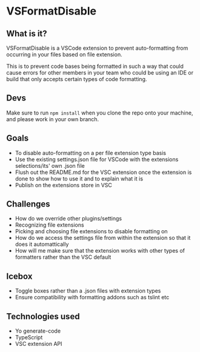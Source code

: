 # VSFormatDisable

## What is it? 
VSFormatDisable is a VSCode extension to prevent auto-formatting from occurring in your files based on file extension. 

This is to prevent code bases being formatted in such a way that could cause errors for other members in your team who could be using an IDE or build that only accepts certain types of code formatting. 

## Devs

Make sure to run ```npm install``` when you clone the repo onto your machine, and please work in your own branch.

## Goals 
* To disable auto-formatting on a per file extension type basis
* Use the existing settings.json file for VSCode with the extensions selections/its' own .json file
* Flush out the README.md for the VSC extension once the extension is done to show how to use it and to explain what it is
* Publish on the extensions store in VSC 

## Challenges 
* How do we override other plugins/settings
* Recognizing file extensions
* Picking and choosing file extensions to disable formatting on
* How do we access the settings file from within the extension so that it does it automattically
* How will me make sure that the extension works with other types of formatters rather than the VSC default 

## Icebox 
* Toggle boxes rather than a .json files with extension types
* Ensure compatibility with formatting addons such as tslint etc

## Technologies used
* Yo generate-code 
* TypeScript
* VSC extension API

